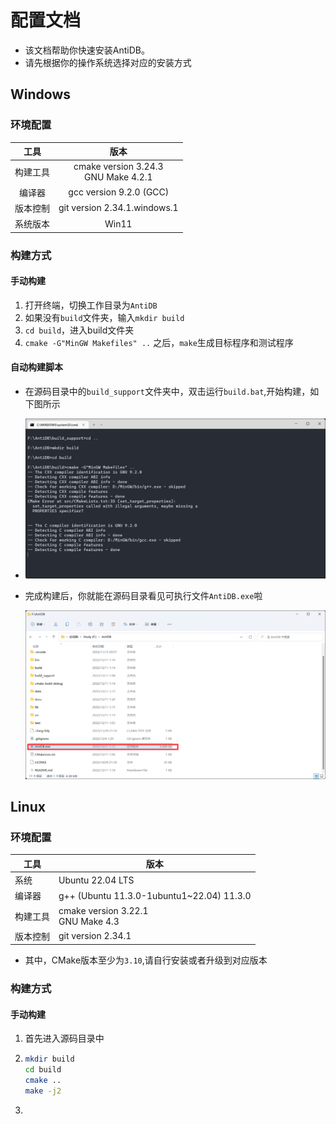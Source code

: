 # 配置文档

- 该文档帮助你快速安装AntiDB。
- 请先根据你的操作系统选择对应的安装方式

## Windows

### 环境配置

|   工具   |                  版本                   |
| :------: | :-------------------------------------: |
| 构建工具 | cmake version 3.24.3<br/>GNU Make 4.2.1 |
|  编译器  |         gcc version 9.2.0 (GCC)         |
| 版本控制 |      git version 2.34.1.windows.1       |
| 系统版本| Win11|

### 构建方式

#### 手动构建

1. 打开终端，切换工作目录为`AntiDB`
2. 如果没有`build`文件夹，输入`mkdir build`
3. `cd build`，进入build文件夹
4. `cmake -G"MinGW Makefiles" ..` 之后，`make`生成目标程序和测试程序

#### 自动构建脚本

- 在源码目录中的`build_support`文件夹中，双击运行`build.bat`,开始构建，如下图所示

- ![](assets/build.png)


- 完成构建后，你就能在源码目录看见可执行文件`AntiDB.exe`啦

  ![](assets/excutable.png)

## Linux

### 环境配置

| 工具     | 版本                                      |
| -------- | ----------------------------------------- |
| 系统     | Ubuntu 22.04 LTS                          |
| 编译器   | g++ (Ubuntu 11.3.0-1ubuntu1~22.04) 11.3.0 |
| 构建工具 | cmake version 3.22.1<br />GNU Make 4.3    |
| 版本控制 | git version 2.34.1                        |

- 其中，CMake版本至少为`3.10`,请自行安装或者升级到对应版本

### 构建方式

#### 手动构建

1. 首先进入源码目录中

2. ```bash
   mkdir build
   cd build
   cmake ..
   make -j2
   ```

3. 
